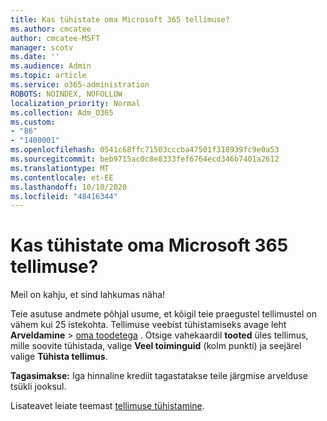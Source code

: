 ```yaml
---
title: Kas tühistate oma Microsoft 365 tellimuse?
ms.author: cmcatee
author: cmcatee-MSFT
manager: scotv
ms.date: ''
ms.audience: Admin
ms.topic: article
ms.service: o365-administration
ROBOTS: NOINDEX, NOFOLLOW
localization_priority: Normal
ms.collection: Adm_O365
ms.custom:
- "86"
- "1400001"
ms.openlocfilehash: 0541c68ffc71503cccba47501f318939fc9e0a53
ms.sourcegitcommit: beb9715ac0c8e8333fef6764ecd346b7401a2612
ms.translationtype: MT
ms.contentlocale: et-EE
ms.lasthandoff: 10/10/2020
ms.locfileid: "48416344"
---
```

# <a name="canceling-your-microsoft-365-subscription"></a>Kas tühistate oma Microsoft 365 tellimuse?

Meil on kahju, et sind lahkumas näha!
  
Teie asutuse andmete põhjal usume, et kõigil teie praegustel tellimustel on vähem kui 25 istekohta. Tellimuse veebist tühistamiseks avage leht **Arveldamine** \> [oma toodetega](https://go.microsoft.com/fwlink/p/?linkid=842054) . Otsige vahekaardil **tooted** üles tellimus, mille soovite tühistada, valige **Veel toiminguid** (kolm punkti) ja seejärel valige **Tühista tellimus**.
  
**Tagasimakse:** Iga hinnaline krediit tagastatakse teile järgmise arvelduse tsükli jooksul.

Lisateavet leiate teemast [tellimuse tühistamine](https://docs.microsoft.com/microsoft-365/commerce/subscriptions/cancel-your-subscription).